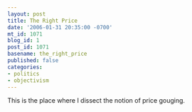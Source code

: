 ```yaml
---
layout: post
title: The Right Price
date: '2006-01-31 20:35:00 -0700'
mt_id: 1071
blog_id: 1
post_id: 1071
basename: the_right_price
published: false
categories:
- politics
- objectivism
---
```

This is the place where I dissect the notion of price gouging.
